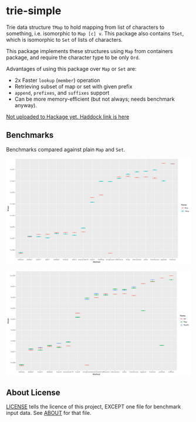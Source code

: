 # trie-simple

Trie data structure `TMap` to hold mapping from list of characters to
something, i.e. isomorphic to `Map [c] v`.
This package also contains `TSet`, which is isomorphic to `Set` of lists of
characters.

This package implements these structures using `Map` from containers
package, and require the character type to be only `Ord`.

Advantages of using this package over `Map` or `Set` are:

  * 2x Faster `lookup` (`member`) operation
  * Retrieving subset of map or set with given prefix
  * `append`, `prefixes`, and `suffixes` support
  * Can be more memory-efficient (but not always; needs
    benchmark anyway).

[Not uploaded to Hackage yet. Haddock link is here](https://viercc.github.io/haddock/trie-simple/)

## Benchmarks

Benchmarks compared against plain `Map` and `Set`.

![benchmark chart for TMap](doc/benchTMap.png)

![benchmark chart for TSet](doc/benchTSet.png)

## About License

[LICENSE](LICENSE) tells the licence of this project, EXCEPT
one file for benchmark input data. See [ABOUT](ABOUT) for that
file.

